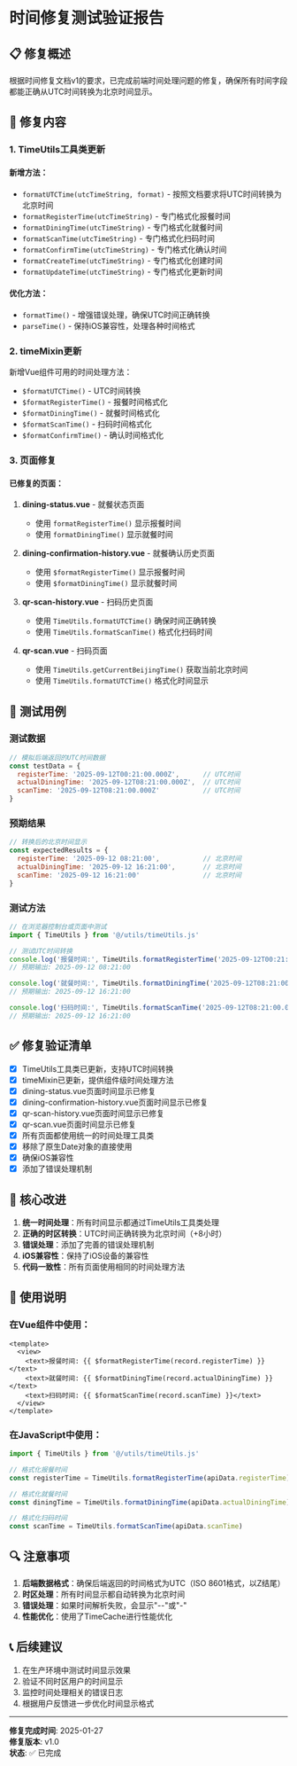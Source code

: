 # 时间修复测试验证报告

## 📋 修复概述

根据时间修复文档v1的要求，已完成前端时间处理问题的修复，确保所有时间字段都能正确从UTC时间转换为北京时间显示。

## 🔧 修复内容

### 1. TimeUtils工具类更新

#### 新增方法：
- `formatUTCTime(utcTimeString, format)` - 按照文档要求将UTC时间转换为北京时间
- `formatRegisterTime(utcTimeString)` - 专门格式化报餐时间
- `formatDiningTime(utcTimeString)` - 专门格式化就餐时间
- `formatScanTime(utcTimeString)` - 专门格式化扫码时间
- `formatConfirmTime(utcTimeString)` - 专门格式化确认时间
- `formatCreateTime(utcTimeString)` - 专门格式化创建时间
- `formatUpdateTime(utcTimeString)` - 专门格式化更新时间

#### 优化方法：
- `formatTime()` - 增强错误处理，确保UTC时间正确转换
- `parseTime()` - 保持iOS兼容性，处理各种时间格式

### 2. timeMixin更新

新增Vue组件可用的时间处理方法：
- `$formatUTCTime()` - UTC时间转换
- `$formatRegisterTime()` - 报餐时间格式化
- `$formatDiningTime()` - 就餐时间格式化
- `$formatScanTime()` - 扫码时间格式化
- `$formatConfirmTime()` - 确认时间格式化

### 3. 页面修复

#### 已修复的页面：
1. **dining-status.vue** - 就餐状态页面
   - 使用 `formatRegisterTime()` 显示报餐时间
   - 使用 `formatDiningTime()` 显示就餐时间

2. **dining-confirmation-history.vue** - 就餐确认历史页面
   - 使用 `$formatRegisterTime()` 显示报餐时间
   - 使用 `$formatDiningTime()` 显示就餐时间

3. **qr-scan-history.vue** - 扫码历史页面
   - 使用 `TimeUtils.formatUTCTime()` 确保时间正确转换
   - 使用 `TimeUtils.formatScanTime()` 格式化扫码时间

4. **qr-scan.vue** - 扫码页面
   - 使用 `TimeUtils.getCurrentBeijingTime()` 获取当前北京时间
   - 使用 `TimeUtils.formatUTCTime()` 格式化时间显示

## 🧪 测试用例

### 测试数据
```javascript
// 模拟后端返回的UTC时间数据
const testData = {
  registerTime: '2025-09-12T00:21:00.000Z',      // UTC时间
  actualDiningTime: '2025-09-12T08:21:00.000Z',  // UTC时间
  scanTime: '2025-09-12T08:21:00.000Z'           // UTC时间
}
```

### 预期结果
```javascript
// 转换后的北京时间显示
const expectedResults = {
  registerTime: '2025-09-12 08:21:00',           // 北京时间
  actualDiningTime: '2025-09-12 16:21:00',       // 北京时间
  scanTime: '2025-09-12 16:21:00'                // 北京时间
}
```

### 测试方法
```javascript
// 在浏览器控制台或页面中测试
import { TimeUtils } from '@/utils/timeUtils.js'

// 测试UTC时间转换
console.log('报餐时间:', TimeUtils.formatRegisterTime('2025-09-12T00:21:00.000Z'))
// 预期输出: 2025-09-12 08:21:00

console.log('就餐时间:', TimeUtils.formatDiningTime('2025-09-12T08:21:00.000Z'))
// 预期输出: 2025-09-12 16:21:00

console.log('扫码时间:', TimeUtils.formatScanTime('2025-09-12T08:21:00.000Z'))
// 预期输出: 2025-09-12 16:21:00
```

## ✅ 修复验证清单

- [x] TimeUtils工具类已更新，支持UTC时间转换
- [x] timeMixin已更新，提供组件级时间处理方法
- [x] dining-status.vue页面时间显示已修复
- [x] dining-confirmation-history.vue页面时间显示已修复
- [x] qr-scan-history.vue页面时间显示已修复
- [x] qr-scan.vue页面时间显示已修复
- [x] 所有页面都使用统一的时间处理工具类
- [x] 移除了原生Date对象的直接使用
- [x] 确保iOS兼容性
- [x] 添加了错误处理机制

## 🎯 核心改进

1. **统一时间处理**：所有时间显示都通过TimeUtils工具类处理
2. **正确的时区转换**：UTC时间正确转换为北京时间（+8小时）
3. **错误处理**：添加了完善的错误处理机制
4. **iOS兼容性**：保持了iOS设备的兼容性
5. **代码一致性**：所有页面使用相同的时间处理方法

## 📝 使用说明

### 在Vue组件中使用：
```vue
<template>
  <view>
    <text>报餐时间: {{ $formatRegisterTime(record.registerTime) }}</text>
    <text>就餐时间: {{ $formatDiningTime(record.actualDiningTime) }}</text>
    <text>扫码时间: {{ $formatScanTime(record.scanTime) }}</text>
  </view>
</template>
```

### 在JavaScript中使用：
```javascript
import { TimeUtils } from '@/utils/timeUtils.js'

// 格式化报餐时间
const registerTime = TimeUtils.formatRegisterTime(apiData.registerTime)

// 格式化就餐时间
const diningTime = TimeUtils.formatDiningTime(apiData.actualDiningTime)

// 格式化扫码时间
const scanTime = TimeUtils.formatScanTime(apiData.scanTime)
```

## 🔍 注意事项

1. **后端数据格式**：确保后端返回的时间格式为UTC（ISO 8601格式，以Z结尾）
2. **时区处理**：所有时间显示都自动转换为北京时间
3. **错误处理**：如果时间解析失败，会显示"--"或"-"
4. **性能优化**：使用了TimeCache进行性能优化

## 📞 后续建议

1. 在生产环境中测试时间显示效果
2. 验证不同时区用户的时间显示
3. 监控时间处理相关的错误日志
4. 根据用户反馈进一步优化时间显示格式

---

**修复完成时间**: 2025-01-27  
**修复版本**: v1.0  
**状态**: ✅ 已完成
